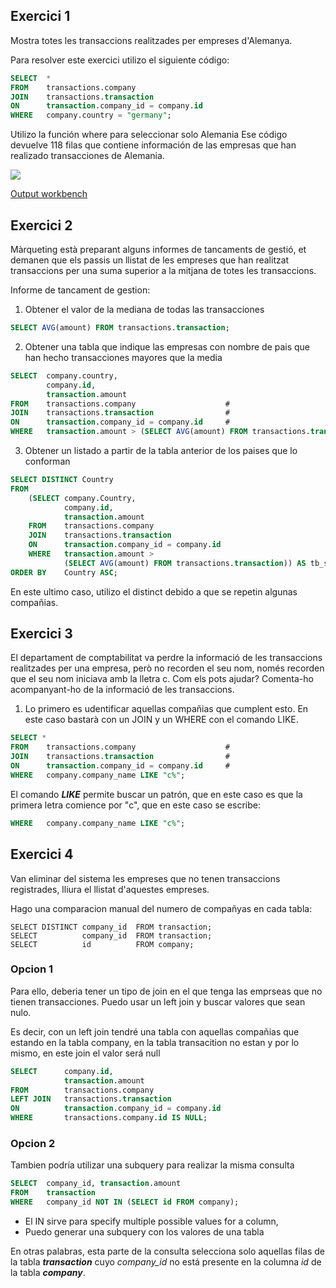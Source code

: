 

## Exercici 1

Mostra totes les transaccions realitzades per empreses d'Alemanya.

Para resolver este exercici utilizo el siguiente código: 

```sql
SELECT 	*										 
FROM 	transactions.company					 
JOIN 	transactions.transaction                
ON		transaction.company_id = company.id
WHERE	company.country = "germany";			
```

Utilizo la función where para seleccionar solo Alemania
Ese código devuelve 118 filas que contiene información de las empresas que han realizado transacciones de Alemania.

![](n1_ex1.png)

[Output workbench](output_n1e1.md)

## Exercici 2

Màrqueting està preparant alguns informes de tancaments de gestió, et demanen que els passis un llistat de les empreses que han realitzat transaccions per una suma superior a la mitjana de totes les transaccions.

Informe de tancament de gestion: 

1. Obtener el valor de la mediana de todas las transacciones

```sql
SELECT AVG(amount) FROM transactions.transaction;
```

2. Obtener una tabla que indique las empresas con nombre de pais que han hecho transacciones mayores que la media

```sql
SELECT  company.country,
        company.id, 
        transaction.amount
FROM 	transactions.company					# 
JOIN 	transactions.transaction				# 
ON		transaction.company_id = company.id		# 
WHERE	transaction.amount > (SELECT AVG(amount) FROM transactions.transaction);
```

3. Obtener un listado a partir de la tabla anterior de los paises que lo conforman

```sql 
SELECT DISTINCT Country
FROM 
    (SELECT company.Country,
            company.id, 
            transaction.amount
    FROM 	transactions.company					 
    JOIN 	transactions.transaction				 
    ON		transaction.company_id = company.id		 
    WHERE	transaction.amount > 
            (SELECT AVG(amount) FROM transactions.transaction)) AS tb_sq
ORDER BY	Country ASC;
```

En este ultimo caso, utilizo el distinct debido a que se repetin algunas compañias.

## Exercici 3

El departament de comptabilitat va perdre la informació de les transaccions realitzades per una empresa, però no recorden el seu nom, només recorden que el seu nom iniciava amb la lletra c. Com els pots ajudar? Comenta-ho acompanyant-ho de la informació de les transaccions.

1. Lo primero es udentificar aquellas compañias que cumplent esto. En este caso bastarà con un JOIN y un WHERE con el comando LIKE.

```sql 
SELECT *
FROM 	transactions.company					# 
JOIN 	transactions.transaction				# 
ON		transaction.company_id = company.id		# 
WHERE   company.company_name LIKE "c%"; 
```

El comando _**LIKE**_ permite buscar un patrón, que en este caso es que la primera letra comience por "c", que en este caso se escribe: 

```sql 
WHERE   company.company_name LIKE "c%"; 
```

## Exercici 4

Van eliminar del sistema les empreses que no tenen transaccions registrades, lliura el llistat d'aquestes empreses.

Hago una comparacion manual del numero de compañyas en cada tabla:  

```
SELECT DISTINCT company_id	FROM transaction;
SELECT          company_id	FROM transaction;
SELECT          id          FROM company;
```

### Opcion 1

Para ello, deberia tener un tipo de join en el que tenga las emprseas que no tienen transacciones. Puedo usar un left join y buscar valores que sean nulo. 

Es decir, con un left join tendré una tabla con aquellas compañias que estando en la tabla company, en la tabla transacition no estan y por lo mismo, en este join el valor será null

```sql
SELECT 		company.id, 
			transaction.amount
FROM 		transactions.company						
LEFT JOIN	transactions.transaction		 
ON			transaction.company_id = company.id		
WHERE 		transactions.company.id IS NULL;
```

### Opcion 2
Tambien podría utilizar una subquery para realizar la misma consulta

```sql
SELECT	company_id, transaction.amount
FROM	transaction
WHERE	company_id NOT IN (SELECT id FROM company);
```
- El IN sirve para specify multiple possible values for a column, 
- Puedo generar una subquery con los valores de una tabla

En otras palabras, esta parte de la consulta selecciona solo aquellas filas de la tabla _**transaction**_ cuyo _company_id_ no está presente en la columna _id_ de la tabla _**company**_.
